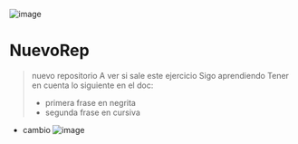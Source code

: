![image](https://user-images.githubusercontent.com/92409193/196015457-6884c9e2-758f-41bd-8008-d51c6db7b852.png)

# NuevoRep
> nuevo repositorio
> A ver si sale este ejercicio
> Sigo aprendiendo
> Tener en cuenta lo siguiente en el doc:
> * primera frase en negrita
> * segunda frase en cursiva
* cambio
![image](https://user-images.githubusercontent.com/92409193/196015801-43c94c3c-3bf1-471a-88cc-664de224554b.png)
